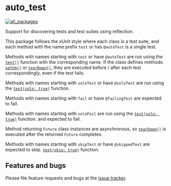 # auto_test

[![all_packages](https://github.com/amondnet/auto_test/actions/workflows/validate.yaml/badge.svg)](https://github.com/amondnet/auto_test/actions/workflows/validate.yaml)

Support for discovering tests and test suites using reflection.

This package follows the xUnit style where each class is a test suite, and each
method with the name prefix `test` or has `@autoTest` is a single test.

Methods with names starting with `test` or have `@autoTest` are run using the [`test()`](https://pub.dev/documentation/test_core/latest/test_core.scaffolding/test.html) function with
the corresponding name. If the class defines methods [`setUp()`](https://pub.dev/documentation/test_core/latest/test_core.scaffolding/setUp.html) or [`tearDown()`](https://pub.dev/documentation/dev_test/latest/test/tearDown.html),
they are executed before / after each test correspondingly, even if the test fails.

Methods with names starting with `soloTest` or have `@soloTest`  are run using the [`test(solo: true)`](https://pub.dev/documentation/test_core/latest/test_core.scaffolding/test.html) function.

Methods with names starting with `fail` or have `@failingTest` are expected to fail.

Methods with names starting with `soloFail` are run using the [`test(solo: true)`](https://pub.dev/documentation/test_core/latest/test_core.scaffolding/test.html) function.
and expected to fail.

Method returning `Future` class instances are asynchronous, so [`tearDown()`](https://pub.dev/documentation/test_core/latest/test_core.scaffolding/tearDown.html) is
executed after the returned `Future` completes.

Methods with names starting with `skipTest` or have `@skippedTest` are expected to skip. [`test(skip: true)`](https://pub.dev/documentation/test_core/latest/test_core.scaffolding/test.html) function.

## Features and bugs

Please file feature requests and bugs at the [issue tracker][tracker].

[tracker]: https://github.com/amondnet/auto_test/issues
